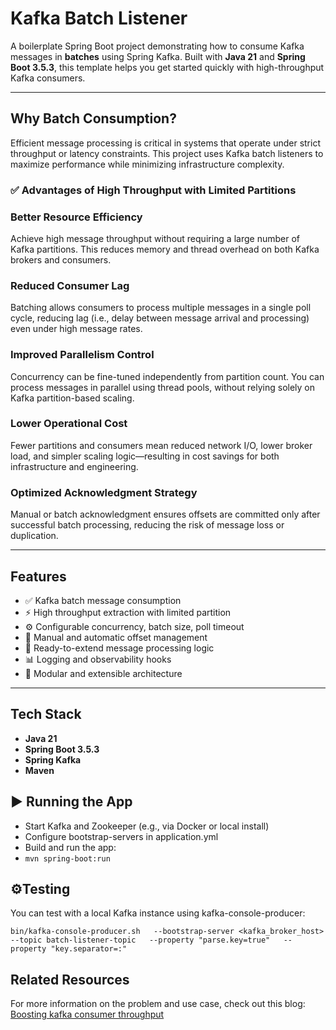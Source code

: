 # Kafka Batch Listener

A boilerplate Spring Boot project demonstrating how to consume Kafka messages in **batches** using Spring Kafka. Built with **Java 21** and **Spring Boot 3.5.3**, this template helps you get started quickly with high-throughput Kafka consumers.

---

## Why Batch Consumption?
Efficient message processing is critical in systems that operate under strict throughput or latency constraints. This project uses Kafka batch listeners to maximize performance while minimizing infrastructure complexity.

### ✅ Advantages of High Throughput with Limited Partitions
### Better Resource Efficiency
Achieve high message throughput without requiring a large number of Kafka partitions. This reduces memory and thread overhead on both Kafka brokers and consumers.

### Reduced Consumer Lag
Batching allows consumers to process multiple messages in a single poll cycle, reducing lag (i.e., delay between message arrival and processing) even under high message rates.

### Improved Parallelism Control
Concurrency can be fine-tuned independently from partition count. You can process messages in parallel using thread pools, without relying solely on Kafka partition-based scaling.

### Lower Operational Cost
Fewer partitions and consumers mean reduced network I/O, lower broker load, and simpler scaling logic—resulting in cost savings for both infrastructure and engineering.

### Optimized Acknowledgment Strategy
Manual or batch acknowledgment ensures offsets are committed only after successful batch processing, reducing the risk of message loss or duplication.

---

## Features

- ✅ Kafka batch message consumption
-  ⚡ High throughput extraction with limited partition
- ⚙️ Configurable concurrency, batch size, poll timeout
- 🔁 Manual and automatic offset management
- 🧪 Ready-to-extend message processing logic
- 📊 Logging and observability hooks
- 🧱 Modular and extensible architecture

---

## Tech Stack

- **Java 21**
- **Spring Boot 3.5.3**
- **Spring Kafka**
- **Maven**

## ▶️ Running the App
- Start Kafka and Zookeeper (e.g., via Docker or local install)
- Configure bootstrap-servers in application.yml 
- Build and run the app:
- ```mvn spring-boot:run```

## ⚙️Testing
You can test with a local Kafka instance using kafka-console-producer:

```
bin/kafka-console-producer.sh   --bootstrap-server <kafka_broker_host>   --topic batch-listener-topic   --property "parse.key=true"   --property "key.separator=:"
```

## Related Resources

For more information on the problem and use case, check out this blog:  
[Boosting kafka consumer throughput](https://dev.to/sanjay_kumar_senthilvel/boosting-kafka-throughput-with-spring-kafka-batch-listener-and-async-processing-39bi)

